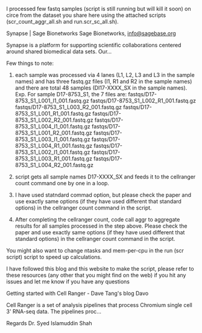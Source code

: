I processed few fastq samples (script is still running but will kill it soon) on circe from the dataset you share here using the attached scripts (scr_count_aggr_all.sh and run.scr_sc_all.sh). 

Synapse | Sage Bionetworks
Sage Bionetworks, info@sagebase.org

Synapse is a platform for supporting scientific collaborations centered around shared biomedical data sets. Our...


Few things to note:
1. each sample was processed via 4 lanes (L1, L2, L3 and L3 in the sample names) and has three fastq.gz files (I1, R1 and R2 in the sample names) and there are total 48 samples (DI17-XXXX_SX in the sample names).
  Exp. For sample D17-8753_S1, the 7 files are: fastqs/D17-8753_S1_L001_I1_001.fastq.gz  fastqs/D17-8753_S1_L002_R1_001.fastq.gz  fastqs/D17-8753_S1_L003_R2_001.fastq.gz
fastqs/D17-8753_S1_L001_R1_001.fastq.gz  fastqs/D17-8753_S1_L002_R2_001.fastq.gz  fastqs/D17-8753_S1_L004_I1_001.fastq.gz
fastqs/D17-8753_S1_L001_R2_001.fastq.gz  fastqs/D17-8753_S1_L003_I1_001.fastq.gz  fastqs/D17-8753_S1_L004_R1_001.fastq.gz
fastqs/D17-8753_S1_L002_I1_001.fastq.gz  fastqs/D17-8753_S1_L003_R1_001.fastq.gz  fastqs/D17-8753_S1_L004_R2_001.fastq.gz

2. script gets all sample names D17-XXXX_SX and feeds it to the cellranger count command one by one in a loop.
3. I have used statndard commad option, but please check the paper and use exactly same options (if they have used different that standard options) in the cellranger count command in the script.
4. After completing the cellranger count, code call aggr to aggregate results for all samples processed in the step above. Please check the paper and use exactly same options (if they have used different that standard options) in the cellranger count command in the script.

You might also want to change ntasks and mem-per-cpu in the run (scr script) script to speed up calculations.

I have followed this blog and this website to make the script, please refer to these resources (any other that you might find on the web) if you hit any issues and let me know if you have any questions 

Getting started with Cell Ranger - Dave Tang's blog
Davo

Cell Ranger is a set of analysis pipelines that process Chromium single cell 3' RNA-seq data. The pipelines proc...




Regards
Dr. Syed Islamuddin Shah